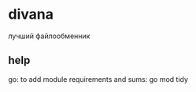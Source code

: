 # divana

лучший файлообменник

## help

go: to add module requirements and sums:
        go mod tidy

